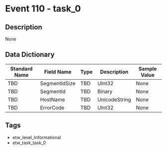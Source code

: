 # Event 110 - task_0

## Description
None

## Data Dictionary
|Standard Name|Field Name|Type|Description|Sample Value|
|---|---|---|---|---|
|TBD|SegmentIdSize|TBD|UInt32|None|None|
|TBD|SegmentId|TBD|Binary|None|None|
|TBD|HostName|TBD|UnicodeString|None|None|
|TBD|ErrorCode|TBD|UInt32|None|None|

## Tags
* etw_level_Informational
* etw_task_task_0